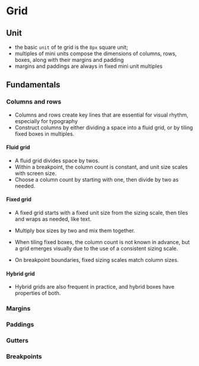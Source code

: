 # Grid

## Unit

- the basic `unit` of te grid is the `8px` square unit;
- multiples of mini units compose the dimensions of columns, rows, boxes, along with their margins and padding
- margins and paddings are always in fixed mini unit multiples

## Fundamentals

### Columns and rows

- Columns and rows create key lines that are essential for visual rhythm, especially for typography
- Construct columns by either dividing a space into a fluid grid, or by tiling fixed boxes in multiples.

#### Fluid grid

- A fluid grid divides space by twos.
- Within a breakpoint, the column count is constant, and unit size scales with screen size.
- Choose a column count by starting with one, then divide by two as needed.

#### Fixed grid

- A fixed grid starts with a fixed unit size from the sizing scale, then tiles and wraps as needed, like text.
- Multiply box sizes by two and mix them together.

- When tiling fixed boxes, the column count is not known in advance, but a grid emerges visually due to the use of a consistent sizing scale.
- On breakpoint boundaries, fixed sizing scales match column sizes.

#### Hybrid grid

- Hybrid grids are also frequent in practice, and hybrid boxes have properties of both.

### Margins

### Paddings

### Gutters

### Breakpoints
